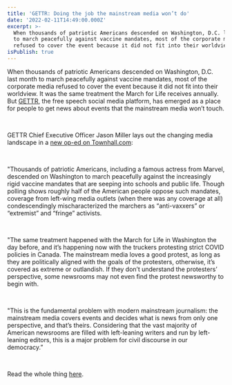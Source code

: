 ```yaml
---
title: 'GETTR: Doing the job the mainstream media won’t do'
date: '2022-02-11T14:49:00.000Z'
excerpt: >-
  When thousands of patriotic Americans descended on Washington, D.C. last month
  to march peacefully against vaccine mandates, most of the corporate media
  refused to cover the event because it did not fit into their worldview...
isPublish: true
---
```


When thousands of patriotic Americans descended on Washington, D.C. last month to march peacefully against vaccine mandates, most of the corporate media refused to cover the event because it did not fit into their worldview. It was the same treatment the March for Life receives annually. But [GETTR](https://gettr.onelink.me/Epfq/e3536848), the free speech social media platform, has emerged as a place for people to get news about events that the mainstream media won’t touch.

 

GETTR Chief Executive Officer Jason Miller lays out the changing media landscape in a [new op-ed on Townhall.com](https://townhall.com/columnists/jasonmiller/2022/02/10/doing-the-job-the-mainstream-media-wont-do-n2603069):

 

"Thousands of patriotic Americans, including a famous actress from Marvel, descended on Washington to march peacefully against the increasingly rigid vaccine mandates that are seeping into schools and public life. Though polling shows roughly half of the American people oppose such mandates, coverage from left-wing media outlets (when there was any coverage at all) condescendingly mischaracterized the marchers as “anti-vaxxers” or “extremist” and “fringe” activists. 

 

"The same treatment happened with the March for Life in Washington the day before, and it’s happening now with the truckers protesting strict COVID policies in Canada. The mainstream media loves a good protest, as long as they are politically aligned with the goals of the protesters, otherwise, it’s covered as extreme or outlandish. If they don’t understand the protesters’ perspective, some newsrooms may not even find the protest newsworthy to begin with.

 

"This is the fundamental problem with modern mainstream journalism: the mainstream media covers events and decides what is news from only one perspective, and that’s theirs. Considering that the vast majority of American newsrooms are filled with left-leaning writers and run by left-leaning editors, this is a major problem for civil discourse in our democracy.” 

 

Read the whole thing [here](https://townhall.com/columnists/jasonmiller/2022/02/10/doing-the-job-the-mainstream-media-wont-do-n2603069).
